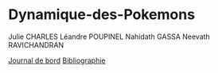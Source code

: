 # Dynamique-des-Pokemons

Julie CHARLES
Léandre POUPINEL
Nahidath GASSA
Neevath RAVICHANDRAN

[Journal de bord](https://are-dynamic-2018.github.io/Dynamique-des-Pokemons/Journal%20de%20bord)
[Bibliographie](https://are-dynamic-2018.github.io/Dynamique-des-Pokemons/Bibliographe)

